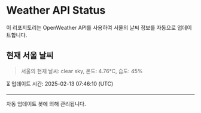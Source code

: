 
# Weather API Status

이 리포지토리는 OpenWeather API를 사용하여 서울의 날씨 정보를 자동으로 업데이트합니다.

## 현재 서울 날씨
> 서울의 현재 날씨: clear sky, 온도: 4.76°C, 습도: 45%

⏳ 업데이트 시간: 2025-02-13 07:46:10 (UTC)

---
자동 업데이트 봇에 의해 관리됩니다.
